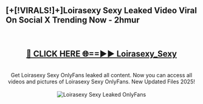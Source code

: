 <h2>[+[!VIRALS!]+]Loirasexy Sexy Leaked Video Viral On Social X Trending Now - 2hmur</h2>
<br>
<div align="center">
<h2><a href="https://libra.edu.pl?Loirasexy_Sexy" rel="nofollow">🔴 CLICK HERE 🌐==►► Loirasexy_Sexy</a></h2>
<br>
Get Loirasexy Sexy OnlyFans leaked all content. Now you can access all videos and pictures of Loirasexy Sexy OnlyFans. New Updated Files 2025!
<br>
<br>
<a href="https://libra.edu.pl?Loirasexy_Sexy" rel="nofollow" data-target="animated-image.originalLink"><img src="https://i.ibb.co.com/WyWwxjT/player-gif2.gif" alt="Loirasexy Sexy Leaked OnlyFans" style="max-width: 100%; display: inline-block;" data-target="animated-image.originalImage"></a>
</div>
<br>